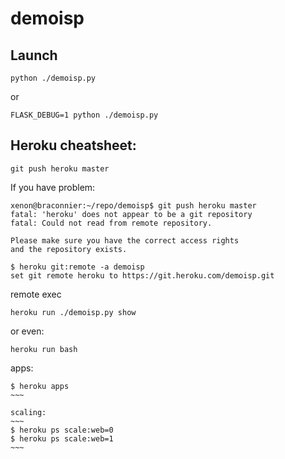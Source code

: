 # demoisp

## Launch
 
~~~~
python ./demoisp.py
~~~~

or
~~~~
FLASK_DEBUG=1 python ./demoisp.py
~~~~

## Heroku cheatsheet:
~~~~
git push heroku master
~~~~

If you have problem:
~~~~
xenon@braconnier:~/repo/demoisp$ git push heroku master
fatal: 'heroku' does not appear to be a git repository
fatal: Could not read from remote repository.

Please make sure you have the correct access rights
and the repository exists.
~~~~

~~~~
$ heroku git:remote -a demoisp
set git remote heroku to https://git.heroku.com/demoisp.git
~~~~

remote exec
~~~
heroku run ./demoisp.py show
~~~
or even:
~~~~
heroku run bash
~~~~

apps:
~~~~
$ heroku apps
~~~

scaling:
~~~
$ heroku ps scale:web=0
$ heroku ps scale:web=1
~~~

